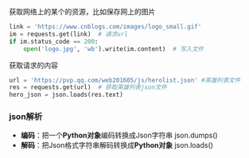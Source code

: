 获取网络上的某个的资源，比如保存网上的图片

```python
link = 'https://www.cnblogs.com/images/logo_small.gif'
im = requests.get(link)  # 请求url
if im.status_code == 200:
	open('logo.jpg', 'wb').write(im.content)  # 写入文件
```

获取请求的内容

```python
url = 'https://pvp.qq.com/web201605/js/herolist.json' #英雄列表文件
res = requests.get(url)  # 获取英雄列表json文件
hero_json = json.loads(res.text)
```

### json解析

- **编码**：把一个**Python对象**编码转换成Json字符串   json.dumps()
- **解码**：把Json格式字符串解码转换成**Python对象**   json.loads()